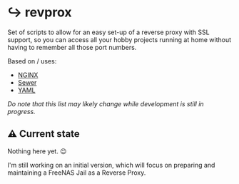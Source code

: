 # :arrow_right_hook: revprox
Set of scripts to allow for an easy set-up of a reverse proxy with SSL support,
so you can access all your hobby projects running at home without having to
remember all those port numbers.

Based on / uses:
* [NGINX](https://www.nginx.com/)
* [Sewer](https://github.com/komuw/sewer)
* [YAML](http://yaml.org/)

_Do note that this list may likely change while development is still in progress._

## :warning: Current state
Nothing here yet. :wink:

I'm still working on an initial version, which will focus on preparing and
maintaining a FreeNAS Jail as a Reverse Proxy.

